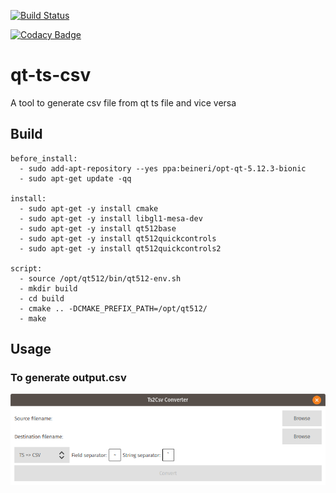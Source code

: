 [![Build Status](https://travis-ci.org/guerinoni/qt-ts-csv.svg?branch=master)](https://travis-ci.org/guerinoni/qt-ts-csv)

[![Codacy Badge](https://api.codacy.com/project/badge/Grade/f615b50a30204ed8aee3ca5d0ad382ee)](https://www.codacy.com/manual/guerinoni/qt-ts-csv?utm_source=github.com&amp;utm_medium=referral&amp;utm_content=guerinoni/qt-ts-csv&amp;utm_campaign=Badge_Grade)

# qt-ts-csv
A tool to generate csv file from qt ts file and vice versa

## Build
~~~
before_install:
  - sudo add-apt-repository --yes ppa:beineri/opt-qt-5.12.3-bionic
  - sudo apt-get update -qq

install:
  - sudo apt-get -y install cmake
  - sudo apt-get -y install libgl1-mesa-dev
  - sudo apt-get -y install qt512base
  - sudo apt-get -y install qt512quickcontrols
  - sudo apt-get -y install qt512quickcontrols2

script:
  - source /opt/qt512/bin/qt512-env.sh
  - mkdir build
  - cd build
  - cmake .. -DCMAKE_PREFIX_PATH=/opt/qt512/
  - make
~~~

## Usage

### To generate output.csv  
![example conversion ts -> csv](./doc/Screenshot.png)  

